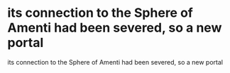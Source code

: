 # its connection to the Sphere of Amenti had been severed, so a new portal

its connection to the Sphere of Amenti had been severed, so a new portal